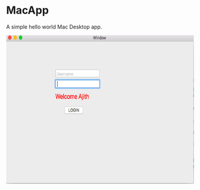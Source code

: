 # MacApp
A simple hello world Mac Desktop app.



 <img height='400' width='600' src='macApp.png' />
